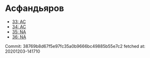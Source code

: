 # Асфандьяров
- [33: AC](33.md)
- [34: AC](34.md)
- [35: NA](35.md)
- [36: NA](36.md)

Commit: 38769b8d67f5e97fc35a0b9666bc49885b55e7c2
 fetched at: 20201203-141710
